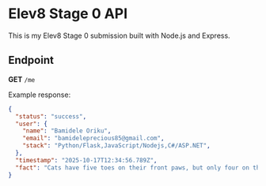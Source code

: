# Elev8 Stage 0 API

This is my Elev8 Stage 0 submission built with Node.js and Express.

## Endpoint

**GET** `/me`

Example response:
```json
{
  "status": "success",
  "user": {
    "name": "Bamidele Oriku",
    "email": "bamideleprecious85@gmail.com",
    "stack": "Python/Flask,JavaScript/Nodejs,C#/ASP.NET",
  },
  "timestamp": "2025-10-17T12:34:56.789Z",
  "fact": "Cats have five toes on their front paws, but only four on the back ones."
}